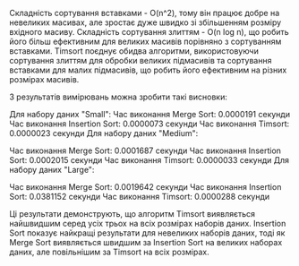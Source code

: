 Складність сортування вставками - O(n^2), тому він працює добре на невеликих масивах, але зростає дуже швидко зі збільшенням розміру вхідного масиву.
Складність сортування злиттям - O(n log n), що робить його більш ефективним для великих масивів порівняно з сортуванням вставками.
Timsort поєднує обидва алгоритми, використовуючи сортування злиттям для обробки великих підмасивів та сортування вставками для малих підмасивів, що робить його ефективним на різних розмірах масивів.


З результатів вимірювань можна зробити такі висновки:

Для набору даних "Small":
Час виконання Merge Sort: 0.0000191 секунди
Час виконання Insertion Sort: 0.0000073 секунди
Час виконання Timsort: 0.0000023 секунди
Для набору даних "Medium":

Час виконання Merge Sort: 0.0001687 секунди
Час виконання Insertion Sort: 0.0002015 секунди
Час виконання Timsort: 0.0000033 секунди
Для набору даних "Large":

Час виконання Merge Sort: 0.0019642 секунди
Час виконання Insertion Sort: 0.0381152 секунди
Час виконання Timsort: 0.0000288 секунди

Ці результати демонструють, що алгоритм Timsort виявляється найшвидшим серед усіх трьох на всіх розмірах наборів даних. Insertion Sort показує найкращі результати для невеликих наборів даних, тоді як Merge Sort виявляється швидшим за Insertion Sort на великих наборах даних, але повільнішим за Timsort на всіх розмірах.
